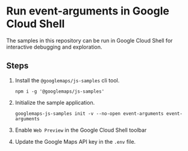 # Run event-arguments in Google Cloud Shell

The samples in this repository can be run in Google Cloud Shell for interactive debugging and exploration.

## Steps

1. Install the `@googlemaps/js-samples` cli tool.

    ```
    npm i -g '@googlemaps/js-samples'
    ```
1. Initialize the sample application. 
    ```
    googlemaps-js-samples init -v --no-open event-arguments event-arguments
    ```
1. Enable `Web Preview` in the Google Cloud Shell toolbar
1. Update the Google Maps API key in the `.env` file.
